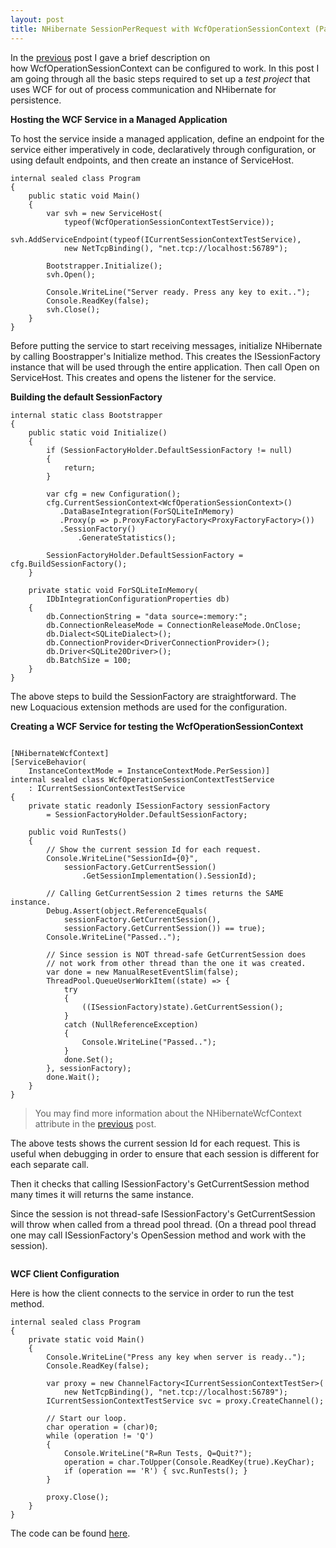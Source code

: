 ```yaml
---
layout: post
title: NHibernate SessionPerRequest with WcfOperationSessionContext (Part 2)
---
```


<p>In the <a title="NHibernate Session Per Request with WcfOperationSessionContext." href="http://www.nikosbaxevanis.com/bonus-bits/2011/03/nhibernate-session-per-request-with-wcfoperationsessioncontext.html" target="_blank">previous</a> post I gave a brief description on how&nbsp;WcfOperationSessionContext can be configured to work.&nbsp;In this post I am going through all the basic steps required to set up a <em>test project</em> that uses WCF for out of process communication and NHibernate for persistence.</p>

**Hosting the WCF Service in a Managed Application**

<p>To host the service inside a managed application, define an endpoint for the service either imperatively in code, declaratively through configuration, or using default endpoints, and then create an instance of ServiceHost.</p>

```
internal sealed class Program
{
    public static void Main()
    {
        var svh = new ServiceHost(
            typeof(WcfOperationSessionContextTestService));
        svh.AddServiceEndpoint(typeof(ICurrentSessionContextTestService),
            new NetTcpBinding(), "net.tcp://localhost:56789");

        Bootstrapper.Initialize();
        svh.Open();

        Console.WriteLine("Server ready. Press any key to exit..");
        Console.ReadKey(false);
        svh.Close();
    }
}
```

<p>Before putting the service to start receiving messages, initialize NHibernate by calling Boostrapper's Initialize method. This creates the ISessionFactory instance that will be used through the entire application. Then call Open on ServiceHost. This creates and opens the listener for the service.</p>

**Building the default SessionFactory**

```
internal static class Bootstrapper
{
    public static void Initialize()
    {
        if (SessionFactoryHolder.DefaultSessionFactory != null)
        {
            return;
        }

        var cfg = new Configuration();
        cfg.CurrentSessionContext<WcfOperationSessionContext>()
           .DataBaseIntegration(ForSQLiteInMemory)
           .Proxy(p => p.ProxyFactoryFactory<ProxyFactoryFactory>())
           .SessionFactory()
               .GenerateStatistics();

        SessionFactoryHolder.DefaultSessionFactory = cfg.BuildSessionFactory();
    }

    private static void ForSQLiteInMemory(
        IDbIntegrationConfigurationProperties db)
    {
        db.ConnectionString = "data source=:memory:";
        db.ConnectionReleaseMode = ConnectionReleaseMode.OnClose;
        db.Dialect<SQLiteDialect>();
        db.ConnectionProvider<DriverConnectionProvider>();
        db.Driver<SQLite20Driver>();
        db.BatchSize = 100;
    }
}
```

<p>The above steps to build the SessionFactory are straightforward. The new&nbsp;Loquacious extension methods are used for the configuration.</p>

**Creating a WCF Service for testing the&nbsp;WcfOperationSessionContext**

```

[NHibernateWcfContext]
[ServiceBehavior(
    InstanceContextMode = InstanceContextMode.PerSession)]
internal sealed class WcfOperationSessionContextTestService
    : ICurrentSessionContextTestService
{
    private static readonly ISessionFactory sessionFactory
        = SessionFactoryHolder.DefaultSessionFactory;

    public void RunTests()
    {
        // Show the current session Id for each request.
        Console.WriteLine("SessionId={0}", 
            sessionFactory.GetCurrentSession()
                .GetSessionImplementation().SessionId);

        // Calling GetCurrentSession 2 times returns the SAME instance.
        Debug.Assert(object.ReferenceEquals(
            sessionFactory.GetCurrentSession(), 
            sessionFactory.GetCurrentSession()) == true);
        Console.WriteLine("Passed..");

        // Since session is NOT thread-safe GetCurrentSession does
        // not work from other thread than the one it was created.
        var done = new ManualResetEventSlim(false);
        ThreadPool.QueueUserWorkItem((state) => {
            try
            {
                ((ISessionFactory)state).GetCurrentSession();
            }
            catch (NullReferenceException)
            { 
                Console.WriteLine("Passed..");
            }
            done.Set();
        }, sessionFactory);
        done.Wait();
    }
}
```

<blockquote>
<p>You may find more information about the&nbsp;NHibernateWcfContext attribute in&nbsp;the&nbsp;<a title="NHibernate Session Per Request with WcfOperationSessionContext." href="http://www.nikosbaxevanis.com/bonus-bits/2011/03/nhibernate-session-per-request-with-wcfoperationsessioncontext.html" target="_blank">previous</a>&nbsp;post.</p>
</blockquote>
<p>The above tests shows the current session Id for each request. This is useful when debugging in order to ensure that each session is different for each separate call.</p>
<p>Then it checks that calling ISessionFactory's GetCurrentSession method many times it will returns the same instance.</p>
<p>Since the session is not thread-safe ISessionFactory's GetCurrentSession will throw when called from a thread pool thread. (On a thread pool thread one may call ISessionFactory's OpenSession method and work with the session).</p>
<img src="http://farm9.staticflickr.com/8475/8397465779_4d8f2fa782_o.png" alt=""/>

**WCF Client Configuration**

<p>Here is how the client connects to the service in order to run the test method.</p>

```
internal sealed class Program
{
    private static void Main()
    {
        Console.WriteLine("Press any key when server is ready..");
        Console.ReadKey(false);

        var proxy = new ChannelFactory<ICurrentSessionContextTestSer>(
            new NetTcpBinding(), "net.tcp://localhost:56789");
        ICurrentSessionContextTestService svc = proxy.CreateChannel();

        // Start our loop.
        char operation = (char)0;
        while (operation != 'Q')
        {
            Console.WriteLine("R=Run Tests, Q=Quit?");
            operation = char.ToUpper(Console.ReadKey(true).KeyChar);
            if (operation == 'R') { svc.RunTests(); }
        } 

        proxy.Close();
    }
}
```

<p>The code can be found <a title="BonusBits Blog source-code." href="https://github.com/moodmosaic/BonusBits.CodeSamples" target="_blank">here</a>.</p>

